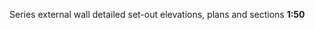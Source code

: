 <span class="caps">Series external wall detailed set-out elevations, plans and sections **1:50**</span>